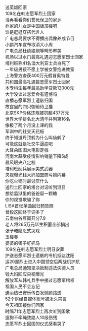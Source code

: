 送英雄回家  
109名在韩志愿军烈士回家  
请再看看你们誓死保卫的家乡  
乔家的儿女是中国版顶楼吧  
谁是逛逛穿搭代言人  
广电总局要求不得播出偶像养成节目  
小鹏汽车宣布取消大小周  
广电总局杜绝娘炮等畸形审美  
机场以过水门最高礼遇迎志愿军烈士回家  
塔利班称41名澳大利亚士兵白死了  
一年级男孩不愿上学被女警抱进教室  
上海警方查获400万元假冒奥特曼  
共和国最高礼遇接志愿军烈士回家  
本专科生每年最高助学贷款12000元  
大学没谈过恋爱会有遗憾吗  
直播志愿军烈士遗骸归国  
故宫里的四只御前侍卫猫  
北京SKP价格违规被罚超437万元  
世界大学排名北大清华并列第16名  
像极了两个月没上课的我  
军训中的社交天花板  
终于知道丹顶鹤为什么叫仙鹤了  
可能这就是社交牛逼症吧  
大耳朵图图大电影定档  
河南大蒜受疫情影响销量下降5成  
暴风眼央八定档  
塔利班阅兵展示美式武器  
央视曝光钱大妈加盟商亏损内幕  
你吃火锅时最讨厌什么  
送烈士回家的塔台对话听到泪目  
想给监狱里的爸爸留一颗糖  
你的视觉欺骗了你  
LISA首张单曲回归预告照  
曾毅这回终于词多了  
云南虫谷豆瓣开分7.9  
老人将265万元毕生积蓄全部捐出  
张予曦隐忍式哭戏  
玉楼春  
婆婆的镯子好抓马  
109名在韩志愿军烈士明日安葬  
护送志愿军烈士遗骸的专机抵达沈阳  
运20迎烈士进入中国领空后两战机护航  
广电总局通知坚决抵制违法失德人员  
钱大妈回应央视曝光  
解放军从韩礼兵手中接过志愿军棺椁  
祖国人民不会忘记  
迪丽热巴安乐传白发侧颜路透  
52个财经自媒体账号被永久禁言  
今天祖国接你们回家  
时隔71年志愿军烈士再次听到国歌  
遛狗不牵绳致路人10级伤残  
志愿军烈士回国的仪式感看哭了  
